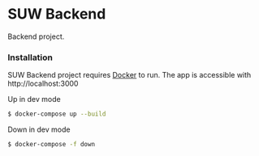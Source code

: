 # SUW Backend

Backend project.

### Installation

SUW Backend project requires [Docker](https://www.docker.com/) to run. The app is accessible with http://localhost:3000

Up in dev mode

```sh
$ docker-compose up --build
```

Down in dev mode

```sh
$ docker-compose -f down
```
